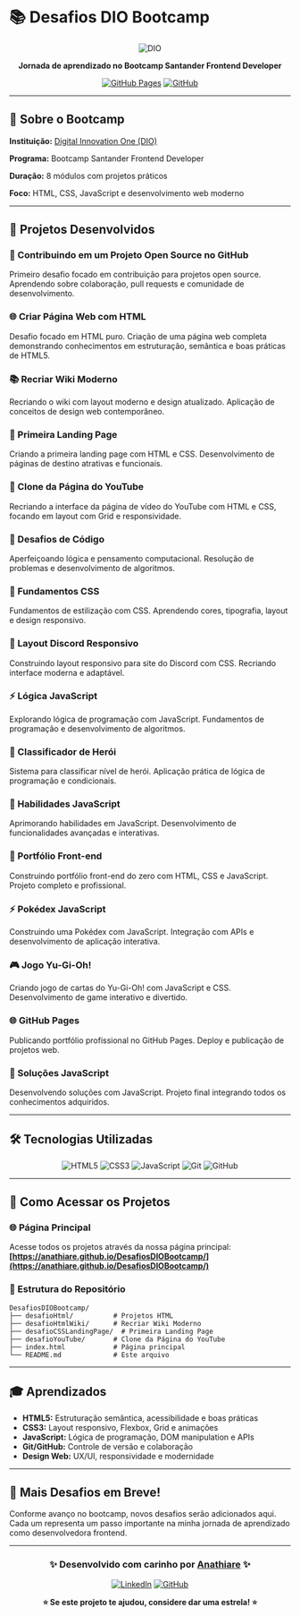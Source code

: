# 📚 Desafios DIO Bootcamp

<div align="center">

![DIO](https://hermes.digitalinnovation.one/assets/diome/logo-full.svg)

**Jornada de aprendizado no Bootcamp Santander Frontend Developer**

[![GitHub Pages](https://img.shields.io/badge/GitHub%20Pages-View%20Live-blue?style=for-the-badge&logo=github)](https://anathiare.github.io/DesafiosDIOBootcamp/)
[![GitHub](https://img.shields.io/badge/GitHub-Repository-black?style=for-the-badge&logo=github)](https://github.com/anathiare/DesafiosDIOBootcamp)

</div>

---

## 🎯 Sobre o Bootcamp

**Instituição:** [Digital Innovation One (DIO)](https://www.dio.me/)

**Programa:** Bootcamp Santander Frontend Developer

**Duração:** 8 módulos com projetos práticos

**Foco:** HTML, CSS, JavaScript e desenvolvimento web moderno

---

## 🚀 Projetos Desenvolvidos

### 🤝 Contribuindo em um Projeto Open Source no GitHub
Primeiro desafio focado em contribuição para projetos open source. Aprendendo sobre colaboração, pull requests e comunidade de desenvolvimento.

### 🌐 Criar Página Web com HTML
Desafio focado em HTML puro. Criação de uma página web completa demonstrando conhecimentos em estruturação, semântica e boas práticas de HTML5.

### 📚 Recriar Wiki Moderno
Recriando o wiki com layout moderno e design atualizado. Aplicação de conceitos de design web contemporâneo.

### 🎨 Primeira Landing Page
Criando a primeira landing page com HTML e CSS. Desenvolvimento de páginas de destino atrativas e funcionais.

### 🎥 Clone da Página do YouTube
Recriando a interface da página de vídeo do YouTube com HTML e CSS, focando em layout com Grid e responsividade.

### 🧠 Desafios de Código
Aperfeiçoando lógica e pensamento computacional. Resolução de problemas e desenvolvimento de algoritmos.

### 🎨 Fundamentos CSS
Fundamentos de estilização com CSS. Aprendendo cores, tipografia, layout e design responsivo.

### 📱 Layout Discord Responsivo
Construindo layout responsivo para site do Discord com CSS. Recriando interface moderna e adaptável.

### ⚡ Lógica JavaScript
Explorando lógica de programação com JavaScript. Fundamentos de programação e desenvolvimento de algoritmos.

### 🦸 Classificador de Herói
Sistema para classificar nível de herói. Aplicação prática de lógica de programação e condicionais.

### 🚀 Habilidades JavaScript
Aprimorando habilidades em JavaScript. Desenvolvimento de funcionalidades avançadas e interativas.

### 💼 Portfólio Front-end
Construindo portfólio front-end do zero com HTML, CSS e JavaScript. Projeto completo e profissional.

### ⚡ Pokédex JavaScript
Construindo uma Pokédex com JavaScript. Integração com APIs e desenvolvimento de aplicação interativa.

### 🎮 Jogo Yu-Gi-Oh!
Criando jogo de cartas do Yu-Gi-Oh! com JavaScript e CSS. Desenvolvimento de game interativo e divertido.

### 🌐 GitHub Pages
Publicando portfólio profissional no GitHub Pages. Deploy e publicação de projetos web.

### 🔧 Soluções JavaScript
Desenvolvendo soluções com JavaScript. Projeto final integrando todos os conhecimentos adquiridos.

---

## 🛠️ Tecnologias Utilizadas

<div align="center">

![HTML5](https://img.shields.io/badge/HTML5-E34F26?style=for-the-badge&logo=html5&logoColor=white)
![CSS3](https://img.shields.io/badge/CSS3-1572B6?style=for-the-badge&logo=css3&logoColor=white)
![JavaScript](https://img.shields.io/badge/JavaScript-F7DF1E?style=for-the-badge&logo=javascript&logoColor=black)
![Git](https://img.shields.io/badge/Git-F05032?style=for-the-badge&logo=git&logoColor=white)
![GitHub](https://img.shields.io/badge/GitHub-100000?style=for-the-badge&logo=github&logoColor=white)

</div>

---

## 📖 Como Acessar os Projetos

### 🌐 **Página Principal**
Acesse todos os projetos através da nossa página principal:
**[https://anathiare.github.io/DesafiosDIOBootcamp/](https://anathiare.github.io/DesafiosDIOBootcamp/)**

### 📁 Estrutura do Repositório
```
DesafiosDIOBootcamp/
├── desafioHtml/          # Projetos HTML
├── desafioHtmlWiki/      # Recriar Wiki Moderno
├── desafioCSSLandingPage/  # Primeira Landing Page
├── desafioYouTube/       # Clone da Página do YouTube
├── index.html            # Página principal
└── README.md             # Este arquivo
```

---

## 🎓 Aprendizados

- **HTML5:** Estruturação semântica, acessibilidade e boas práticas
- **CSS3:** Layout responsivo, Flexbox, Grid e animações
- **JavaScript:** Lógica de programação, DOM manipulation e APIs
- **Git/GitHub:** Controle de versão e colaboração
- **Design Web:** UX/UI, responsividade e modernidade

---

## 🌟 Mais Desafios em Breve!

Conforme avanço no bootcamp, novos desafios serão adicionados aqui. Cada um representa um passo importante na minha jornada de aprendizado como desenvolvedora frontend.

---

<div align="center">

### ✨ Desenvolvido com carinho por [Anathiare](https://github.com/anathiare) ✨

[![LinkedIn](https://img.shields.io/badge/LinkedIn-0077B5?style=for-the-badge&logo=linkedin&logoColor=white)](https://www.linkedin.com/in/anathiare/)
[![GitHub](https://img.shields.io/badge/GitHub-100000?style=for-the-badge&logo=github&logoColor=white)](https://github.com/anathiare)

**⭐ Se este projeto te ajudou, considere dar uma estrela! ⭐**

</div>
